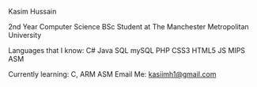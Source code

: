 Kasim Hussain

2nd Year Computer Science BSc Student at The Manchester Metropolitan University

Languages that I know:
C#
Java
SQL
mySQL
PHP
CSS3
HTML5 
JS
MIPS ASM

Currently learning: C, ARM ASM
Email Me: kasiimh1@gmail.com
